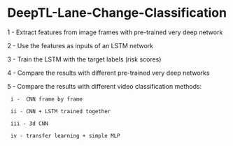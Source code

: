 # DeepTL-Lane-Change-Classification

1 - Extract features from image frames with pre-trained very deep network 

2 - Use the features as inputs of an LSTM network

3 - Train the LSTM with the target labels (risk scores)

4 - Compare the results with different pre-trained very deep networks

5 - Compare the results with different video classification methods:

     i -  CNN frame by frame
     
     ii - CNN + LSTM trained together
     
     iii - 3d CNN
     
     iv - transfer learning + simple MLP
